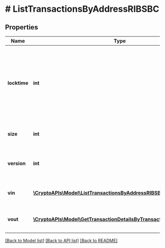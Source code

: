 # # ListTransactionsByAddressRIBSBC

## Properties

Name | Type | Description | Notes
------------ | ------------- | ------------- | -------------
**locktime** | **int** | Represents the locktime on the transaction on the specific blockchain, i.e. the blockheight at which the transaction is valid. |
**size** | **int** | Represents the total size of this transaction. |
**version** | **int** | Represents the transaction&#39;s version number. |
**vin** | [**\CryptoAPIs\Model\ListTransactionsByAddressRIBSBCVin[]**](ListTransactionsByAddressRIBSBCVin.md) | Represents the transaction inputs. |
**vout** | [**\CryptoAPIs\Model\GetTransactionDetailsByTransactionIDRIBSBCVout[]**](GetTransactionDetailsByTransactionIDRIBSBCVout.md) | Represents the transaction outputs. |

[[Back to Model list]](../../README.md#models) [[Back to API list]](../../README.md#endpoints) [[Back to README]](../../README.md)
